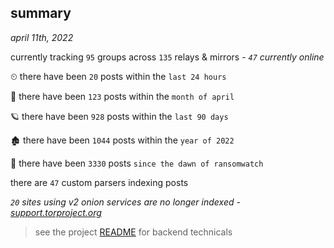 
## summary
_april 11th, 2022_

currently tracking `95` groups across `135` relays & mirrors - _`47` currently online_

⏲ there have been `20` posts within the `last 24 hours`

🦈 there have been `123` posts within the `month of april`

🪐 there have been `928` posts within the `last 90 days`

🏚 there have been `1044` posts within the `year of 2022`

🦕 there have been `3330` posts `since the dawn of ransomwatch`

there are `47` custom parsers indexing posts

_`20` sites using v2 onion services are no longer indexed - [support.torproject.org](https://support.torproject.org/onionservices/v2-deprecation/)_

> see the project [README](https://github.com/thetanz/ransomwatch#ransomwatch--) for backend technicals
